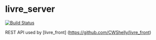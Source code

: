 # livre_server

[![Build Status](https://travis-ci.org/CWShelly/livre_server.svg?branch=master)](https://travis-ci.org/CWShelly/livre_server)


REST API used by [livre_front] (https://github.com/CWShelly/livre_front)
